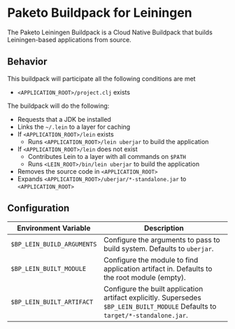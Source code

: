 # Paketo Buildpack for Leiningen

The Paketo Leiningen Buildpack is a Cloud Native Buildpack that builds Leiningen-based applications from source.

## Behavior
This buildpack will participate all the following conditions are met

* `<APPLICATION_ROOT>/project.clj` exists

The buildpack will do the following:

* Requests that a JDK be installed
* Links the `~/.lein` to a layer for caching
* If `<APPLICATION_ROOT>/lein` exists
  * Runs `<APPLICATION_ROOT>/lein uberjar` to build the application
* If `<APPLICATION_ROOT>/lein` does not exist
  * Contributes Lein to a layer with all commands on `$PATH`
  * Runs `<LEIN_ROOT>/bin/lein uberjar` to build the application
* Removes the source code in `<APPLICATION_ROOT>`
* Expands `<APPLICATION_ROOT>/uberjar/*-standalone.jar` to `<APPLICATION_ROOT>`

## Configuration
| Environment Variable | Description
| -------------------- | -----------
| `$BP_LEIN_BUILD_ARGUMENTS` | Configure the arguments to pass to build system.  Defaults to `uberjar`.
| `$BP_LEIN_BUILT_MODULE` | Configure the module to find application artifact in.  Defaults to the root module (empty).
| `$BP_LEIN_BUILT_ARTIFACT` | Configure the built application artifact explicitly.  Supersedes `$BP_LEIN_BUILT_MODULE`  Defaults to `target/*-standalone.jar`.
